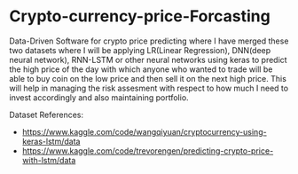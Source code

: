 # Crypto-currency-price-Forcasting
Data-Driven Software for crypto price predicting where I have merged these two datasets where I will be applying LR(Linear Regression), DNN(deep neural network), RNN-LSTM or other neural networks using keras to predict the high price of the day with which anyone who wanted to trade will be able to buy coin on the low price and then sell it on the next high price. This will help in managing the risk assesment with respect to how much I need to invest accordingly and also maintaining portfolio.

Dataset References: 
* https://www.kaggle.com/code/wangqiyuan/cryptocurrency-using-keras-lstm/data
* https://www.kaggle.com/code/trevorengen/predicting-crypto-price-with-lstm/data
